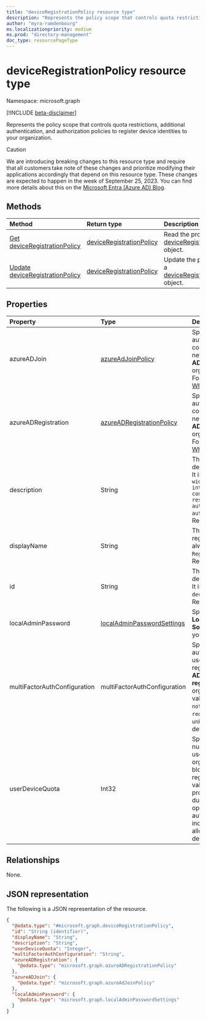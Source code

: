 ```yaml
---
title: "deviceRegistrationPolicy resource type"
description: "Represents the policy scope that controls quota restrictions, additional authentication, and authorization policies for the Azure Active Directory tenant."
author: "myra-ramdenbourg"
ms.localizationpriority: medium
ms.prod: "directory-management"
doc_type: resourcePageType
---
```

# deviceRegistrationPolicy resource type

Namespace: microsoft.graph

[!INCLUDE [beta-disclaimer](../../includes/beta-disclaimer.md)]

Represents the policy scope that controls quota restrictions, additional authentication, and authorization policies to register device identities to your organization.

> [!CAUTION]
> We are introducing breaking changes to this resource type and require that all customers take note of these changes and prioritize modifying their applications accordingly that depend on this resource type. These changes are expected to happen in the week of September 25, 2023. You can find more details about this on the [Microsoft Entra (Azure AD) Blog](https://techcommunity.microsoft.com/t5/microsoft-entra-azure-ad-blog/important-update-to-deviceregistrationpolicy-resource-type-for/ba-p/391200).

## Methods

|Method|Return type|Description|
|:---|:---|:---|
|[Get deviceRegistrationPolicy](../api/deviceregistrationpolicy-get.md)|[deviceRegistrationPolicy](../resources/deviceregistrationpolicy.md)|Read the properties of a [deviceRegistrationPolicy](../resources/deviceregistrationpolicy.md) object.|
|[Update deviceRegistrationPolicy](../api/deviceregistrationpolicy-update.md)|[deviceRegistrationPolicy](../resources/deviceregistrationpolicy.md)|Update the properties of a [deviceRegistrationPolicy](../resources/deviceregistrationpolicy.md) object.|

## Properties

|Property|Type|Description|
|:---|:---|:---|
|azureADJoin|[azureAdJoinPolicy](../resources/azureadjoinpolicy.md)|Specifies the authorization policy for controlling registration of new devices using **Azure AD Join** within your organization. Required. For more information, see [What is a device identity?](/azure/active-directory/devices/overview).|
|azureADRegistration|[azureADRegistrationPolicy](../resources/azureadregistrationpolicy.md)|Specifies the authorization policy for controlling registration of new devices using **Azure AD registered** within your organization. Required. For more information, see [What is a device identity?](/azure/active-directory/devices/overview).|
|description|String|The description of the device registration policy. It is always set to `Tenant-wide policy that manages intial provisioning controls using quota restrictions, additional authentication and authorization checks`. Read-only.|
|displayName|String|The name of the device registration policy. It is always set to `Device Registration Policy`. Read-only.|
|id|String| The identifier of the device registration policy. It is always set to `deviceRegistrationPolicy`. Read-only.|
|localAdminPassword|[localAdminPasswordSettings](../resources/localadminpasswordsettings.md)| Specifies the setting for **Local Admin Password Solution (LAPS)** within your organization.|
|multiFactorAuthConfiguration|multiFactorAuthConfiguration|Specifies the authentication policy for a user to complete registration using **Azure AD Join** or **Azure AD registered** within your organization. The possible values are: `0` (meaning `notRequired`), `1` (meaning `required`), and `2` (meaning `unknownFutureValue`). The default value is `0`. |
|userDeviceQuota|Int32|Specifies the maximum number of devices that a user can have within your organization before blocking new device registrations. The default value is set to 50. If this property is not specified during the policy update operation, it is automatically reset to `0` to indicate that users are not allowed to join any devices. |


## Relationships

None.

## JSON representation

The following is a JSON representation of the resource.
<!-- {
  "blockType": "resource",
  "keyProperty": "id",
  "@odata.type": "microsoft.graph.deviceRegistrationPolicy",
  "openType": false
}
-->
``` json
{
  "@odata.type": "#microsoft.graph.deviceRegistrationPolicy",
  "id": "String (identifier)",
  "displayName": "String",
  "description": "String",
  "userDeviceQuota": "Integer",
  "multiFactorAuthConfiguration": "String",
  "azureADRegistration": {
    "@odata.type": "microsoft.graph.azureADRegistrationPolicy"
  },
  "azureADJoin": {
    "@odata.type": "microsoft.graph.azureAdJoinPolicy"
  },
  "localAdminPassword": {
    "@odata.type": "microsoft.graph.localAdminPasswordSettings"
  }
}
```
